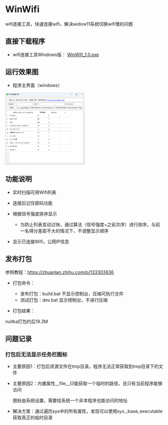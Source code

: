 # WinWifi

wifi连接工具，快速连接wifi，解决widow11系统切换wifi慢的问题

## 直接下载程序

- wifi连接工具Windows版： [WinWifi_1.0.exe](https://github.com/bzsome/WinWifi/releases/download/v1.0/WinWifi_1.0.exe)

## 运行效果图

- 程序主界面（windows）

<img src="./docs/wifi_screen.png" width="50%" height="50%" alt="程序运行图windows" align="center" />

## 功能说明

- 实时扫描可用Wifi列表

- 连接后记住密码功能

- 根据信号强度排序显示

    - 为防止列表变动过快，通过算法（信号强度+之前次序）进行排序，与前一名得分差距不大的情况下，不调整显示顺序

- 显示已连接Wifi，公网IP信息

## 发布打包

参照教程：https://zhuanlan.zhihu.com/p/133303836

- 打包命令：

    - 发布打包：build.bat 不显示控制台，压缩可执行文件
    - 测试打包：dev.bat 显示控制台，不进行压缩

- 打包结果：

nuitka打包约后19.3M

## 问题记录

### 打包后无法显示任务栏图标

- 主要原因1：打包后资源文件在tmp目录。程序无法正常获取到tmp目录下的文件

- 主要原因2：内置属性__file__只能获取一个临时的路径，且只有当前程序能够访问

  图标由系统设置，需要给系统一个非本程序也能访问的地址

- 解决方案：通过遍历sys中的所有属性，发现可以使用sys._base_executable获取真正的临时目录
